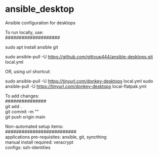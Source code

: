 # ansible_desktop
Ansible configuration for desktops  
  
To run locally, use:  
####################  
  
sudo apt install ansible git  
  
sudo ansible-pull -U https://github.com/gittyup444/ansible-desktops.git local.yml  
  
OR, using url shortcut:  
  
sudo ansible-pull -U https://tinyurl.com/donkey-desktops  local.yml
sudo ansible-pull -U https://tinyurl.com/donkey-desktops  local-flatpak.yml  
  
  
To add changes:  
###############  
git add .  
git commit -m "<COMMENT>"  
git push origin main  
  
  
Non-automated setup items:  
##########################  
applications pre-requisites: ansible, git, syncthing  
manual install required: veracrypt  
configs: ssh-identities  

